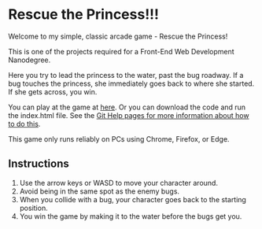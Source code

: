 Rescue the Princess!!!
===============================

Welcome to my simple, classic arcade game - Rescue the Princess!

This is one of the projects required for a Front-End Web Development Nanodegree.

Here you try to lead the princess to the water, past the bug roadway.  If a
bug touches the princess, she immediately goes back to where she started.  If
she gets across, you win.  

You can play at the game at [here](https://katfrog.github.io/rescue-the-princess/). Or you can download the code
and run the index.html file.  See the [Git Help pages for more information about
how to do this](https://help.github.com/articles/fork-a-repo/).

This game only runs reliably on PCs using Chrome, Firefox, or Edge.


## Instructions

1. Use the arrow keys or WASD to move your character around.
2. Avoid being in the same spot as the enemy bugs.
3. When you collide with a bug, your character goes back to the starting position.
4. You win the game by making it to the water before the bugs get you.
